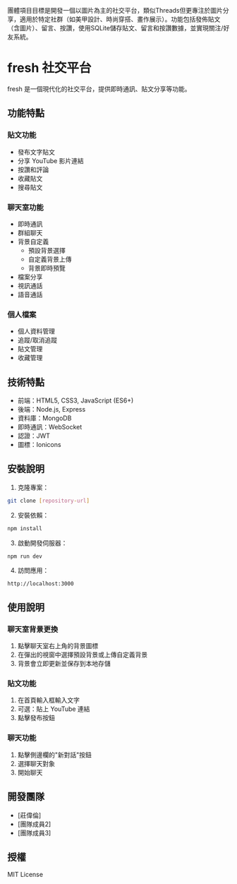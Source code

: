 團體項目目標是開發一個以圖片為主的社交平台，類似Threads但更專注於圖片分享，適用於特定社群（如美甲設計、時尚穿搭、畫作展示）。功能包括發佈貼文（含圖片）、留言、按讚，使用SQLite儲存貼文、留言和按讚數據，並實現關注/好友系統。

# fresh 社交平台

fresh 是一個現代化的社交平台，提供即時通訊、貼文分享等功能。

## 功能特點

### 貼文功能
- 發布文字貼文
- 分享 YouTube 影片連結
- 按讚和評論
- 收藏貼文
- 搜尋貼文

### 聊天室功能
- 即時通訊
- 群組聊天
- 背景自定義
  - 預設背景選擇
  - 自定義背景上傳
  - 背景即時預覽
- 檔案分享
- 視訊通話
- 語音通話

### 個人檔案
- 個人資料管理
- 追蹤/取消追蹤
- 貼文管理
- 收藏管理

## 技術特點

- 前端：HTML5, CSS3, JavaScript (ES6+)
- 後端：Node.js, Express
- 資料庫：MongoDB
- 即時通訊：WebSocket
- 認證：JWT
- 圖標：Ionicons

## 安裝說明

1. 克隆專案：
```bash
git clone [repository-url]
```

2. 安裝依賴：
```bash
npm install
```

3. 啟動開發伺服器：
```bash
npm run dev
```

4. 訪問應用：
```
http://localhost:3000
```

## 使用說明

### 聊天室背景更換
1. 點擊聊天室右上角的背景圖標
2. 在彈出的視窗中選擇預設背景或上傳自定義背景
3. 背景會立即更新並保存到本地存儲

### 貼文功能
1. 在首頁輸入框輸入文字
2. 可選：貼上 YouTube 連結
3. 點擊發布按鈕

### 聊天功能
1. 點擊側邊欄的"新對話"按鈕
2. 選擇聊天對象
3. 開始聊天

## 開發團隊

- [莊偉倫]
- [團隊成員2]
- [團隊成員3]

## 授權

MIT License
